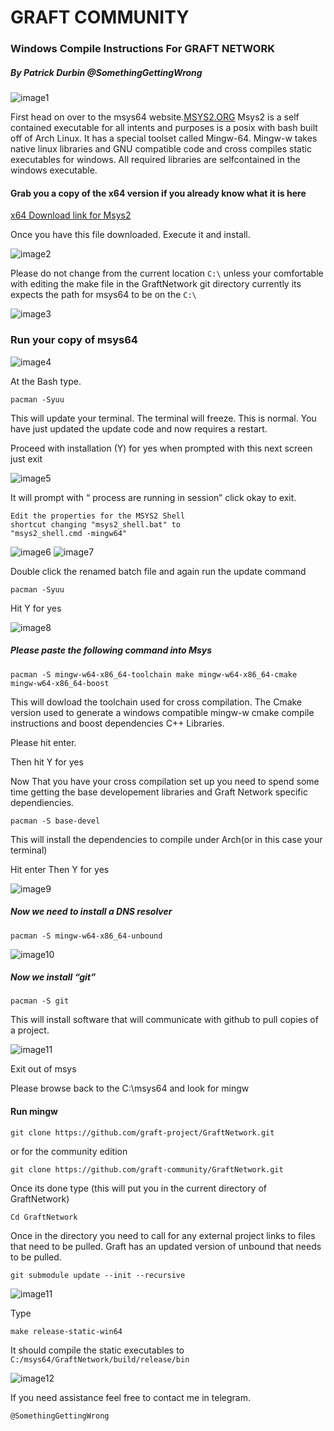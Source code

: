 
# GRAFT COMMUNITY
### Windows Compile Instructions For GRAFT NETWORK
##### By Patrick Durbin @SomethingGettingWrong
![image1](https://github.com/Patrickdurbin/docs/blob/Windows-Compile/windows-compile-images/Graft%20Community%20Windows%20Comp.jpg)

First head on over to the msys64 website.[MSYS2.ORG](https://www.msys2.org/)
Msys2 is a self contained executable for all intents and purposes is a posix with
bash built off of Arch Linux. It has a special toolset called Mingw-64. Mingw-w
takes native linux libraries and GNU compatible code and cross compiles static
executables for windows. All required libraries are selfcontained in the windows
executable.

#### Grab you a copy of the x64 version if you already know what it is here

[x64 Download link for Msys2](http://repo.msys2.org/distrib/x86_64/msys2-x86_64-20180531.exe)


Once you have this file downloaded. Execute it and install.

![image2](https://github.com/Patrickdurbin/docs/blob/Windows-Compile/msys2%201.jpg)

Please do not change from the current location `C:\` unless your comfortable with
editing the make file in the GraftNetwork git directory currently its expects the
path for msys64 to be on the `C:\`

![image3](https://github.com/Patrickdurbin/docs/blob/Windows-Compile/msys2%202.jpg)
### Run your copy of msys64

![image4](https://github.com/Patrickdurbin/docs/blob/Windows-Compile/msys2%203.jpg)

At the Bash type.
```
pacman -Syuu
```

This will update your terminal. The terminal will freeze. This is normal. You have
just updated the update code and now requires a restart.

Proceed with installation (Y) for yes when prompted with this next screen just exit


![image5](https://github.com/Patrickdurbin/docs/blob/Windows-Compile/msys2%204.jpg)

It will prompt with “ process are running in session” click okay to exit.

```
Edit the properties for the MSYS2 Shell
shortcut changing "msys2_shell.bat" to
"msys2_shell.cmd -mingw64"
```
![image6](https://github.com/Patrickdurbin/docs/blob/Windows-Compile/msys2%205.jpg)
![image7](https://github.com/Patrickdurbin/docs/blob/Windows-Compile/msys2%206.jpg)

Double click the renamed batch file and again run the update command
```
pacman -Syuu
```
Hit Y for yes

![image8](https://github.com/Patrickdurbin/docs/blob/Windows-Compile/msys2%207.jpg)


##### Please paste the following command into Msys
```
pacman -S mingw-w64-x86_64-toolchain make mingw-w64-x86_64-cmake
mingw-w64-x86_64-boost
```
This will dowload the toolchain used for cross compilation. The
Cmake version used to generate a windows compatible mingw-w
cmake compile instructions and boost dependencies C++ Libraries.

Please hit
enter.

Then hit Y
for yes

Now That you have your cross compilation set up you need to
spend some time getting the base developement libraries and
Graft Network specific dependiencies.
```
pacman -S base-devel
```
This will install the dependencies to compile under Arch(or in
this case your terminal)

Hit enter Then Y for yes

![image9](https://github.com/Patrickdurbin/docs/blob/Windows-Compile/msys2%208.jpg)

##### Now we need to install a DNS resolver
```
pacman -S mingw-w64-x86_64-unbound
```
![image10](https://github.com/Patrickdurbin/docs/blob/Windows-Compile/msys2%20unbound.jpg)

##### Now we install “git”
```
pacman -S git
```
This will install software that will communicate with github to pull
copies of a project.

![image11](https://github.com/Patrickdurbin/docs/blob/Windows-Compile/msys2%20git.jpg)

Exit out of msys

Please browse back to the C:\msys64 and look for mingw

#### Run mingw
```
git clone https://github.com/graft-project/GraftNetwork.git
```
or for the community edition
```
git clone https://github.com/graft-community/GraftNetwork.git
```

Once its done type (this will put you in the current directory of
GraftNetwork)

`Cd GraftNetwork`

Once in the directory you need to call for any external project links
to files that need to be pulled. Graft has an updated version of
unbound that needs to be pulled.
```
git submodule update --init --recursive
```

![image11](https://github.com/Patrickdurbin/docs/blob/Windows-Compile/msys264%20%20git%20clone.jpg)

Type
```
make release-static-win64
```
It should compile the static executables to
`C:/msys64/GraftNetwork/build/release/bin`

![image12](https://github.com/Patrickdurbin/docs/blob/Windows-Compile/make%20static%20release64.jpg)

If you need assistance feel free to contact me in telegram.

`@SomethingGettingWrong`



